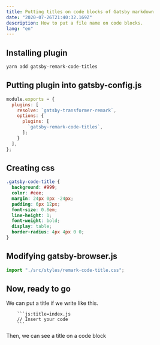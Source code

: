 ```yaml
---
title: Putting titles on code blocks of Gatsby markdown
date: "2020-07-26T21:40:32.169Z"
description: How to put a file name on code blocks.
lang: "en"
---
```


## Installing plugin

```bash
yarn add gatsby-remark-code-titles
```

## Putting plugin into gatsby-config.js

```js:title=gatsby-config.js
module.exports = {
  plugins: [
    resolve: `gatsby-transformer-remark`,
    options: {
      plugins: [
        `gatsby-remark-code-titles`,
      ];
    }
  ],
};
```

## Creating css

```css:title=src/styles/remark-code-title.css
.gatsby-code-title {
  background: #999;
  color: #eee;
  margin: 24px 0px -24px;
  padding: 6px 12px;
  font-size: 0.8em;
  line-height: 1;
  font-weight: bold;
  display: table;
  border-radius: 4px 4px 0 0;
}
```

## Modifying gatsby-browser.js

```js:title=gatsby-browser.js
import "./src/styles/remark-code-title.css";
```

## Now, ready to go

We can put a title if we write like this.

````
    ```js:title=index.js
    // Insert your code
    ```
````

Then, we can see a title on a code block
